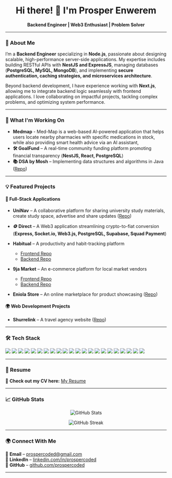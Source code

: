 <h1 align="center">Hi there! 👋 I'm Prosper Enwerem</h1>
<p align="center">
  <b>Backend Engineer | Web3 Enthusiast | Problem Solver</b>
</p>

---

### 🚀 About Me  
I’m a **Backend Engineer** specializing in **Node.js**, passionate about designing scalable, high-performance server-side applications. My expertise includes building RESTful APIs with **NestJS and ExpressJS**, managing databases (**PostgreSQL, MySQL, MongoDB**), and implementing **secure authentication, caching strategies, and microservices architecture**.  

Beyond backend development, I have experience working with **Next.js**, allowing me to integrate backend logic seamlessly with frontend applications. I love collaborating on impactful projects, tackling complex problems, and optimizing system performance.  

---

### 🔧 What I'm Working On  
- **Medmap** - Med-Map is a web-based AI-powered application that helps users locate nearby pharmacies with specific medications in stock, while also providing smart health advice via an AI assistant, 
- **🛠 GoalFund** – A real-time community funding platform promoting financial transparency (**NestJS, React, PostgreSQL**)  
- **📚 DSA by Mosh** – Implementing data structures and algorithms in Java ([Repo](https://github.com/ProsperCoded/DSA))  

---

### 💡 Featured Projects  

#### **🚀 Full-Stack Applications**  
- **UniNav** – A collaborative platform for sharing university study materials, create study space, advertise and share updates ([Repo](https://github.com/ProsperCoded/uninav))
- **🪙 Direct** – A Web3 application streamlining crypto-to-fiat conversion (**Express, Socket.io, Web3.js, PostgreSQL, Supabase, Squad Payment**)  
- **Habitual** – A productivity and habit-tracking platform  
  - [Frontend Repo](https://github.com/ProsperCoded/Habiutal-Frontend)  
  - [Backend Repo](https://github.com/ProsperCoded/Habitual-Backend)  

- **9ja Market** – An e-commerce platform for local market vendors  
  - [Frontend Repo](https://github.com/ProsperCoded/9jaMarkets-Frontend)  
  - [Backend Repo](https://github.com/ProsperCoded/9ja-Market-Backend)  

- **Eniola Store** – An online marketplace for product showcasing ([Repo](https://github.com/ProsperCoded/Ecommerce-Store))  


#### **🌍 Web Development Projects**  
- **Shurrelink** – A travel agency website ([Repo](https://github.com/ProsperCoded/Shurrelink))  

---

### 🛠 Tech Stack  

<p align="left">
  <img src="https://img.shields.io/badge/JavaScript-F7DF1E?style=for-the-badge&logo=javascript&logoColor=black" />
  <img src="https://img.shields.io/badge/TypeScript-3178C6?style=for-the-badge&logo=typescript&logoColor=white" />
  <img src="https://img.shields.io/badge/Python-3776AB?style=for-the-badge&logo=python&logoColor=white" />
  <img src="https://img.shields.io/badge/Java-007396?style=for-the-badge&logo=java&logoColor=white" />
  <img src="https://img.shields.io/badge/Node.js-339933?style=for-the-badge&logo=node.js&logoColor=white" />
  <img src="https://img.shields.io/badge/NestJS-E0234E?style=for-the-badge&logo=nestjs&logoColor=white" />
  <img src="https://img.shields.io/badge/ExpressJS-000000?style=for-the-badge&logo=express&logoColor=white" />
  <img src="https://img.shields.io/badge/Socket.io-010101?style=for-the-badge&logo=socket.io&logoColor=white" />
  <img src="https://img.shields.io/badge/Web3.js-F16822?style=for-the-badge&logo=web3.js&logoColor=white" />
  <img src="https://img.shields.io/badge/React-61DAFB?style=for-the-badge&logo=react&logoColor=black" />
  <img src="https://img.shields.io/badge/Next.js-000000?style=for-the-badge&logo=next.js&logoColor=white" />
  <img src="https://img.shields.io/badge/TailwindCSS-06B6D4?style=for-the-badge&logo=tailwindcss&logoColor=white" />
  <img src="https://img.shields.io/badge/PostgreSQL-336791?style=for-the-badge&logo=postgresql&logoColor=white" />
  <img src="https://img.shields.io/badge/MySQL-4479A1?style=for-the-badge&logo=mysql&logoColor=white" />
  <img src="https://img.shields.io/badge/MongoDB-47A248?style=for-the-badge&logo=mongodb&logoColor=white" />
  <img src="https://img.shields.io/badge/Supabase-3FCF8E?style=for-the-badge&logo=supabase&logoColor=white" />
  <img src="https://img.shields.io/badge/Drizzle-3b3b3b?style=for-the-badge&logo=prisma&logoColor=white" />
  <img src="https://img.shields.io/badge/Prisma-2D3748?style=for-the-badge&logo=prisma&logoColor=white" />
  <img src="https://img.shields.io/badge/Git-F05032?style=for-the-badge&logo=git&logoColor=white" />
  <img src="https://img.shields.io/badge/Docker-2496ED?style=for-the-badge&logo=docker&logoColor=white" />
  <img src="https://img.shields.io/badge/Kubernetes-326CE5?style=for-the-badge&logo=kubernetes&logoColor=white" />
  <img src="https://img.shields.io/badge/Jest-C21325?style=for-the-badge&logo=jest&logoColor=white" />
</p>

---

### 📜 Resume  
📄 **Check out my CV here:** [My Resume]([https://github.com/ProsperCoded/prospercoded/edit/main/resume.pdf](https://drive.google.com/file/d/1_hD8kCqkpa_C7De8IXmPZfmnPRDBZCf-/view?usp=sharing)])  

---

### 📈 GitHub Stats  
<p align="center">
  <img src="https://github-readme-stats.vercel.app/api?username=ProsperCoded&show_icons=true&theme=radical" alt="GitHub Stats" />
</p>  
<p align="center">
  <img src="https://github-readme-streak-stats.herokuapp.com/?user=ProsperCoded&theme=radical" alt="GitHub Streak" />
</p>  

---

### 🌍 Connect With Me  
📧 **Email** – [prospercoded@gmail.com](mailto:prospercoded@gmail.com)  
🔗 **LinkedIn** – [linkedin.com/in/prospercoded](https://www.linkedin.com/in/prospercoded)  
🐙 **GitHub** – [github.com/prospercoded](https://github.com/prospercoded)  

---

